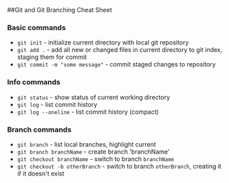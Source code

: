 ##Git and Git Branching Cheat Sheet

### Basic commands
* `git init` - initialize current directory with local git repository
* `git add .` - add all new or changed files in current directory to git index, staging them for commit
* `git commit -m "some message"` - commit staged changes to repository

### Info commands
* `git status` - show status of current working directory
* `git log` - list commit history
* `git log --oneline` - list commit history (compact)

### Branch commands
* `git branch` - list local branches, highlight current
* `git branch branchName` - create branch 'branchName'
* `git checkout branchName` - switch to branch `branchName`
* `git checkout -b otherBranch` - switch to branch `otherBranch`, creating it if it doesn't exist 
